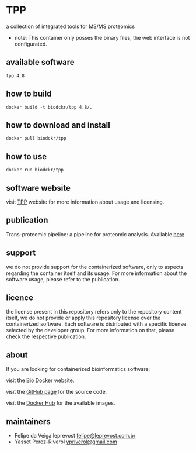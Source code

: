 TPP
=====
a collection of integrated tools for MS/MS proteomics

* note: This container only posses the binary files, the web interface is not configurated.

available software
--------
`tpp 4.8`


how to build
------------
`docker build -t biodckr/tpp 4.8/.`


how to download and install
---------------------------
`docker pull biodckr/tpp`


how to use
------------
`docker run biodckr/tpp`


software website
----------------
visit [TPP](http://tools.proteomecenter.org/wiki/index.php?title=Software:TPP) website for more information about usage and licensing.


publication
-----------
Trans-proteomic pipeline: a pipeline for proteomic analysis. Available [here](http://link.springer.com/protocol/10.1007%2F978-1-60761-444-9_15)


support
-------
we do not provide support for the containerized software, only to aspects regarding the container itself
and its usage. For more information about the software usage, please refer to the publication.


licence
-------
the license present in this repository refers only to the repository content itself, we do not provide or
apply this repository license over the containerized software. Each software is distributed with a specific
license selected by the developer group. For more information on that, please check the respective publication.


about
-----
If you are looking for containerized bioinformatics software;

visit the [Bio Docker](http://biodocker.github.io "Bio Docker") website.

visit the [GitHub page](https://github.com/BioDocker/) for the source code.

visit the [Docker Hub](https://registry.hub.docker.com/repos/biodckr/) for the available images.


maintainers
-----------
* Felipe da Veiga leprevost <felipe@leprevost.com.br>
* Yasset Perez-Riverol <ypriverol@gmail.com>
